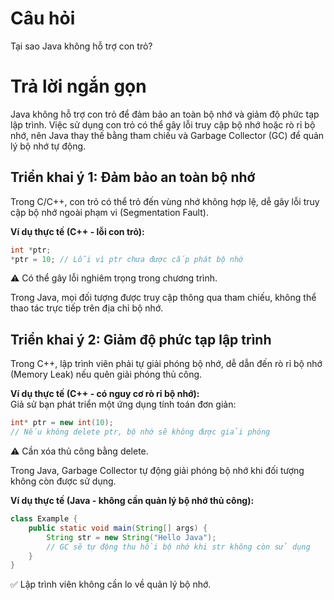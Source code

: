 # Câu hỏi
Tại sao Java không hỗ trợ con trỏ?

# Trả lời ngắn gọn  
Java không hỗ trợ con trỏ để đảm bảo an toàn bộ nhớ và giảm độ phức tạp lập trình. Việc sử dụng con trỏ có thể gây lỗi truy cập bộ nhớ hoặc rò rỉ bộ nhớ, nên Java thay thế bằng tham chiếu và Garbage Collector (GC) để quản lý bộ nhớ tự động.


## Triển khai ý 1: Đảm bảo an toàn bộ nhớ  
Trong C/C++, con trỏ có thể trỏ đến vùng nhớ không hợp lệ, dễ gây lỗi truy cập bộ nhớ ngoài phạm vi (Segmentation Fault).  

**Ví dụ thực tế (C++ - lỗi con trỏ):**  

```java
int *ptr;
*ptr = 10; // Lỗi vì ptr chưa được cấp phát bộ nhớ
```

⚠ Có thể gây lỗi nghiêm trọng trong chương trình.

Trong Java, mọi đối tượng được truy cập thông qua tham chiếu, không thể thao tác trực tiếp trên địa chỉ bộ nhớ.

## Triển khai ý 2: Giảm độ phức tạp lập trình
Trong C++, lập trình viên phải tự giải phóng bộ nhớ, dễ dẫn đến rò rỉ bộ nhớ (Memory Leak) nếu quên giải phóng thủ công.

**Ví dụ thực tế (C++ - có nguy cơ rò rỉ bộ nhớ):**  
Giả sử bạn phát triển một ứng dụng tính toán đơn giản:  
```java
int* ptr = new int(10);
// Nếu không delete ptr, bộ nhớ sẽ không được giải phóng
```

⚠ Cần xóa thủ công bằng delete.

Trong Java, Garbage Collector tự động giải phóng bộ nhớ khi đối tượng không còn được sử dụng.

**Ví dụ thực tế (Java - không cần quản lý bộ nhớ thủ công):**
```java
class Example {
    public static void main(String[] args) {
        String str = new String("Hello Java");
        // GC sẽ tự động thu hồi bộ nhớ khi str không còn sử dụng
    }
}
```

✅ Lập trình viên không cần lo về quản lý bộ nhớ.
